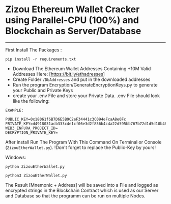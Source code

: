 # Zizou Ethereum Wallet Cracker using Parallel-CPU (100%) and Blockchain as Server/Database
----
First Install The Packages :
```
pip install -r requirements.txt
```
* Download The Ethereum Wallet Addresses Containing +10M Valid Addresses Here: [https://bit.ly/ethadresses]
* Create Folder `/DbAddresses` and put in the downloaded addresses
* Run the program Encryption/GenerateEncryptionKeys.py to generate your Public and Private Keys
* create your .env File and store your Private Data. .env File should look like the following:
```
EXAMPLE:

PUBLIC_KEY=0x18061f6B7D6E5B9C2eF34441c3C094eFcaA8e0Fc
PRIVATE_KEY=d4918031acb333c4e1cf06e3d2f856b4c4a22d595bb767b72d1d5d10b486e77c
WEB3_INFURA_PROJECT_ID=
DECRYPTION_PRIVATE_KEY=
```
After install Run The Program With This Command On Terminal or Console (`ZizouEtherWallet.py`). !Don't forget to replace the Public-Key by yours!

Windows:
```
python ZizouEtherWallet.py
```

```
python3 ZizouEtherWallet.py
```

The Result [Mnemonic + Address] will be saved into a File and logged as encrypted strings in the Blockchain Contract which is used as our Server and Database so that the programm can be run on multiple Nodes.

